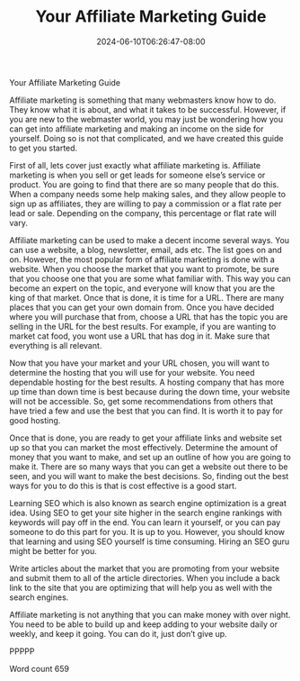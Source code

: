 ﻿---
title: "Your Affiliate Marketing Guide"
date: 2024-06-10T06:26:47-08:00
description: "TXT Tips for Web Success"
featured_image: "/images/TXT.jpg"
tags: ["TXT"]
---

Your Affiliate Marketing Guide

Affiliate marketing is something that many webmasters know how to do. They know what it is about, and what it takes to be successful. However, if you are new to the webmaster world, you may just be wondering how you can get into affiliate marketing and making an income on the side for yourself. Doing so is not that complicated, and we have created this guide to get you started.

First of all, lets cover just exactly what affiliate marketing is. Affiliate marketing is when you sell or get leads for someone else’s service or product. You are going to find that there are so many people that do this. When a company needs some help making sales, and they allow people to sign up as affiliates, they are willing to pay a commission or a flat rate per lead or sale. Depending on the company, this percentage or flat rate will vary. 

Affiliate marketing can be used to make a decent income several ways. You can use a website, a blog, newsletter, email, ads etc. The list goes on and on. However, the most popular form of affiliate marketing is done with a website. When you choose the market that you want to promote, be sure that you choose one that you are some what familiar with. This way you can become an expert on the topic, and everyone will know that you are the king of that market. Once that is done, it is time for a URL. There are many places that you can get your own domain from. Once you have decided where you will purchase that from, choose a URL that has the topic you are selling in the URL for the best results. For example, if you are wanting to market cat food, you wont use a URL that has dog in it. Make sure that everything is all relevant.

Now that you have your market and your URL chosen, you will want to determine the hosting that you will use for your website. You need dependable hosting for the best results. A hosting company that has more up time than down time is best because during the down time, your website will not be accessible. So, get some recommendations from others that have tried a few and use the best that you can find. It is worth it to pay for good hosting.

Once that is done, you are ready to get your affiliate links and website set up so that you can market the most effectively. Determine the amount of money that you want to make, and set up an outline of how you are going to make it. There are so many ways that you can get  a website out there to be seen, and you will want to make the best decisions. So, finding out the best ways for you to do this is that is cost effective is a good start.

Learning SEO which is also known as search engine optimization is a great idea. Using SEO to get your site higher in the search engine rankings with keywords will pay off in the end. You can learn it yourself, or you can pay someone to do this part for you. It is up to you. However, you should know that learning and using SEO yourself is time consuming. Hiring an SEO guru might be better for you.

Write articles about the market that you are promoting from your website and submit them to all of the article directories. When you include a back link to the site that you are optimizing that will help you as well with the search engines.

Affiliate marketing is not anything that you can make money with over night. You need to be able to build up and keep adding to your website daily or weekly, and keep it going. You can do it, just don’t give up.

PPPPP

Word count 659
